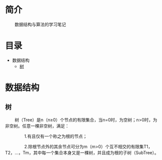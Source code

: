 # 简介
&nbsp;&nbsp;&nbsp;&nbsp;&nbsp;&nbsp;&nbsp;&nbsp;数据结构与算法的学习笔记

# 目录
* 数据结构
  * [树](#tree)

# 数据结构

## 树
&nbsp;&nbsp;&nbsp;&nbsp;&nbsp;&nbsp;&nbsp;&nbsp;树（Tree）是n（n≥0）个节点的有限集合，当n=0时，为空树；n>0时，为非空树。任意一棵非空树，满足：

&nbsp;&nbsp;&nbsp;&nbsp;&nbsp;&nbsp;&nbsp;&nbsp;&nbsp;&nbsp;&nbsp;&nbsp;&nbsp;&nbsp;&nbsp;&nbsp;1.有且仅有一个称之为根的节点；

&nbsp;&nbsp;&nbsp;&nbsp;&nbsp;&nbsp;&nbsp;&nbsp;&nbsp;&nbsp;&nbsp;&nbsp;&nbsp;&nbsp;&nbsp;&nbsp;2.除根节点外的其余节点可分为m（m>0）个互不相交的有限集T1，T2，...，Tm，其中每一个集合本身又是一棵树，并且成为根的子树（SubTree）。
